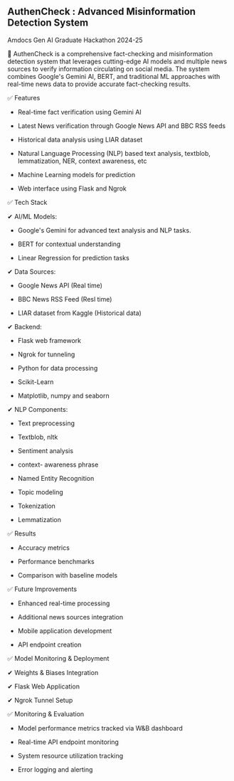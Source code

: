 ## AuthenCheck : Advanced Misinformation Detection System
Amdocs Gen AI Graduate Hackathon 2024-25

🎯 AuthenCheck is a comprehensive fact-checking and misinformation detection system that leverages cutting-edge AI models and multiple news sources to verify information circulating on social media. The system combines Google's Gemini AI, BERT, and traditional ML approaches with real-time news data to provide accurate fact-checking results.


✅ Features

- Real-time fact verification using Gemini AI

- Latest News verification through Google News API and BBC RSS feeds
 
- Historical data analysis using LIAR dataset
 
- Natural Language Processing (NLP) based text analysis, textblob, lemmatization, NER, context awareness, etc
 
- Machine Learning models for prediction
 
- Web interface using Flask and Ngrok

✅ Tech Stack

✔ AI/ML Models:

- Google's Gemini for advanced text analysis and NLP tasks.

- BERT for contextual understanding

- Linear Regression for prediction tasks


✔ Data Sources:

- Google News API (Real time)

- BBC News RSS Feed (Resl time)

- LIAR dataset from Kaggle  (Historical data)


✔ Backend:

- Flask web framework
  
- Ngrok for tunneling
  
- Python for data processing

- Scikit-Learn
  
- Matplotlib, numpy  and seaborn

✔ NLP Components:

- Text preprocessing

- Textblob, nltk

- Sentiment analysis

- context- awareness phrase

- Named Entity Recognition

- Topic modeling

- Tokenization

- Lemmatization

✅ Results

- Accuracy metrics

- Performance benchmarks

- Comparison with baseline models

✅ Future Improvements

- Enhanced real-time processing

- Additional news sources integration

- Mobile application development

- API endpoint creation


✅ Model Monitoring & Deployment

✔ Weights & Biases Integration

✔ Flask Web Application


✔ Ngrok Tunnel Setup


✅ Monitoring & Evaluation

- Model performance metrics tracked via W&B dashboard

- Real-time API endpoint monitoring

- System resource utilization tracking

- Error logging and alerting
